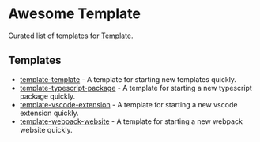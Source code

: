 
# Awesome Template

Curated list of templates for [Template](https://github.com/fabiospampinato/template).

## Templates

- [template-template](https://github.com/fabiospampinato/template-template) - A template for starting new templates quickly.
- [template-typescript-package](https://github.com/fabiospampinato/template-typescript-package) - A template for starting a new typescript package quickly.
- [template-vscode-extension](https://github.com/fabiospampinato/template-vscode-extension) - A template for starting a new vscode extension quickly.
- [template-webpack-website](https://github.com/fabiospampinato/template-webpack-website) - A template for starting a new webpack website quickly.
